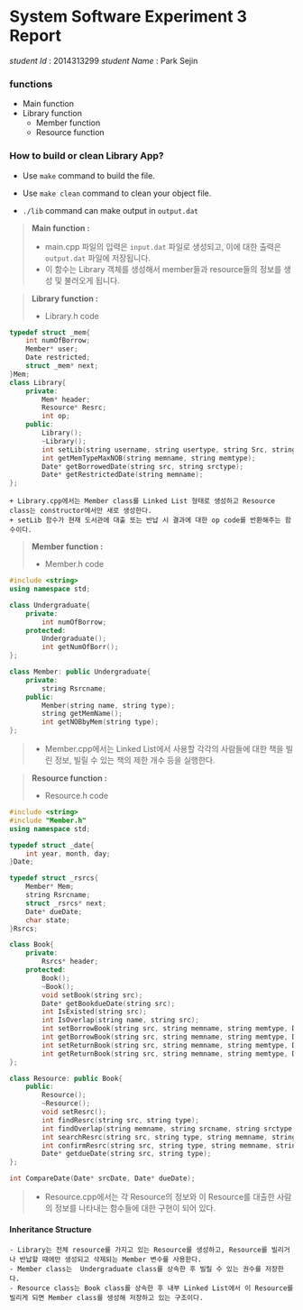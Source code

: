 # System Software Experiment 3 Report

*student Id* : 2014313299
*student Name* : Park Sejin

### functions
- Main function
- Library function
    - Member function
    - Resource function

### How to build or clean Library App?
- Use `make` command to build the file.
- Use `make clean` command to clean your object file.

- `./lib` command can make output in `output.dat`

> **Main function :**
>    + main.cpp 파일의 입력은 `input.dat` 파일로 생성되고, 이에 대한 출력은 `output.dat` 파일에 저장됩니다.
>    + 이 함수는 Library 객체를 생성해서 member들과 resource들의 정보를 생성 및 불러오게 됩니다.

> **Library function :**
>    + Library.h code
```C++
typedef struct _mem{
	int numOfBorrow;
	Member* user;
	Date restricted;
	struct _mem* next;
}Mem;
class Library{
	private:
		Mem* header;
		Resource* Resrc;
		int op;
	public:
		Library();
		~Library();
		int setLib(string username, string usertype, string Src, string Srctype, char state, Date* condate);
		int getMemTypeMaxNOB(string memname, string memtype);
		Date* getBorrowedDate(string src, string srctype);
		Date* getRestrictedDate(string memname);
};
```
    + Library.cpp에서는 Member class를 Linked List 형태로 생성하고 Resource class는 constructor에서만 새로 생성한다.
    + setLib 함수가 현재 도서관에 대출 또는 반납 시 결과에 대한 op code를 반환해주는 함수이다.

> **Member function :**
>    + Member.h code
```C++
#include <string>
using namespace std;

class Undergraduate{
	private:
		int numOfBorrow;
	protected:
		Undergraduate();
		int getNumOfBorr();
};

class Member: public Undergraduate{
	private:
		string Rsrcname;
	public:
		Member(string name, string type);
		string getMemName();
		int getNOBbyMem(string type);		
};
```
>    + Member.cpp에서는 Linked List에서 사용할 각각의 사람들에 대한 책을 빌린 정보, 빌릴 수 있는 책의 제한 개수 등을 실행한다.

> **Resource function :**
>    + Resource.h code
```C++
#include <string>
#include "Member.h"
using namespace std;

typedef struct _date{
	int year, month, day;
}Date;

typedef struct _rsrcs{
	Member* Mem;
	string Rsrcname;
	struct _rsrcs* next;
	Date* dueDate;
	char state;
}Rsrcs;

class Book{
	private:
		Rsrcs* header;
	protected:
		Book();
		~Book();
		void setBook(string src);
		Date* getBookdueDate(string src);
		int IsExisted(string src);
		int IsOverlap(string name, string src);
		int setBorrowBook(string src, string memname, string memtype, Date* borrowdate);
		int getBorrowBook(string src, string memname, string memtype, Date* borrowdate);
		int setReturnBook(string src, string memname, string memtype, Date* returndate);
		int getReturnBook(string src, string memname, string memtype, Date* returndate);
};

class Resource: public Book{
	public:
		Resource();
		~Resource();
		void setResrc();
		int findResrc(string src, string type);
		int findOverlap(string memname, string srcname, string srctype, char state);
		int searchResrc(string src, string type, string memname, string memtype, Date* strdate, char stat);
		int confirmResrc(string src, string type, string memname, string memtype, Date* strdate, char stat);
		Date* getdueDate(string src, string type);
};

int CompareDate(Date* srcDate, Date* dueDate);
```
>    + Resource.cpp에서는 각 Resource의 정보와 이 Resource를 대출한 사람의 정보를 나타내는 함수들에 대한 구현이 되어 있다.

#### Inheritance Structure
    - Library는 전체 resource를 가지고 있는 Resource를 생성하고, Resource를 빌리거나 반납할 때에만 생성되고 삭제되는 Member 변수를 사용한다.
    - Member class는  Undergraduate class를 상속한 후 빌릴 수 있는 권수를 저장한다.
    - Resource class는 Book class를 상속한 후 내부 Linked List에서 이 Resource를 빌리게 되면 Member class를 생성해 저장하고 있는 구조이다.